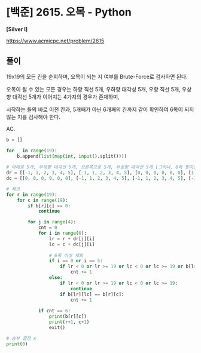 # [백준] 2615. 오목 - Python

**[Silver I]**



https://www.acmicpc.net/problem/2615



## 풀이

19x19의 모든 칸을 순회하며, 오목이 되는 지 여부를 Brute-Force로 검사하면 된다.

오목이 될 수 있는 모든 경우는 하향 직선 5개, 우하향 대각성 5개, 우향 직선 5개, 우상향 대각선 5개가 이어지는 4가지의 경우가 존재하며,

시작하는 돌의 바로 이전 칸과, 5개째가 아닌 6개째의 칸까지 같이 확인하여 6목이 되지 않는 지를 검사해야 한다.



AC.

```python
b = []

for _ in range(19):
    b.append(list(map(int, input().split())))
  
# 아래로 5개, 우하향 대각선 5개, 오른쪽으로 5개, 우상향 대각선 5개 (그러나, 6목 방지를 위해 시작에서 한칸 전부터, 5목이 되기 한칸 뒤까지 포함)
dr = [[-1, 1, 2, 3, 4, 5], [-1, 1, 2, 3, 4, 5], [0, 0, 0, 0, 0, 0], [1, -1, -2, -3, -4, -5]]
dc = [[0, 0, 0, 0, 0, 0], [-1, 1, 2, 3, 4, 5], [-1, 1, 2, 3, 4, 5], [-1, 1, 2, 3, 4, 5]]

# 체크
for r in range(19):
    for c in range(19):
        if b[r][c] == 0:
            continue

        for j in range(4):
            cnt = 0
            for i in range(6):
                lr = r + dr[j][i]
                lc = c + dc[j][i]
                
                # 6목 이상 제외
                if i == 0 or i == 5:
                    if lr < 0 or lr >= 19 or lc < 0 or lc >= 19 or b[lr][lc] != b[r][c]:
                        cnt += 1
                else:
                    if lr < 0 or lr >= 19 or lc < 0 or lc >= 19:
                        continue
                    if b[lr][lc] == b[r][c]:
                        cnt += 1
            
            if cnt == 6:
                print(b[r][c])
                print(r+1, c+1)
                exit()

# 승부 결정 x
print(0)
```

